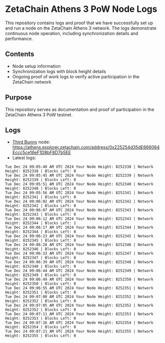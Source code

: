 # ZetaChain Athens 3 PoW Node Logs
This repository contains logs and proof that we have successfully set up and run a node on the ZetaChain Athens 3 network. The logs demonstrate continuous node operation, including synchronization details and performance.

## Contents
- Node setup information
- Synchronization logs with block height details
- Ongoing proof of work logs to verify active participation in the ZetaChain network

## Purpose
This repository serves as documentation and proof of participation in the ZetaChain Athens 3 PoW testnet.

## Logs

- [Third Bunny](https://thirdbunny.xyz/) node: https://athens.explorer.zetachain.com/address/0x225254d35dE666064Eccc5ce16eF1D8bF8D7b5EE
- Latest logs:
```
Tue Dec 24 09:05:40 AM UTC 2024 Your Node Height: 8252338 | Network Height: 8252338 | Blocks Left: 0
Tue Dec 24 09:05:45 AM UTC 2024 Your Node Height: 8252339 | Network Height: 8252339 | Blocks Left: 0
Tue Dec 24 09:05:51 AM UTC 2024 Your Node Height: 8252340 | Network Height: 8252340 | Blocks Left: 0
Tue Dec 24 09:05:56 AM UTC 2024 Your Node Height: 8252341 | Network Height: 8252341 | Blocks Left: 0
Tue Dec 24 09:06:02 AM UTC 2024 Your Node Height: 8252342 | Network Height: 8252342 | Blocks Left: 0
Tue Dec 24 09:06:07 AM UTC 2024 Your Node Height: 8252343 | Network Height: 8252343 | Blocks Left: 0
Tue Dec 24 09:06:12 AM UTC 2024 Your Node Height: 8252343 | Network Height: 8252344 | Blocks Left: 1
Tue Dec 24 09:06:17 AM UTC 2024 Your Node Height: 8252344 | Network Height: 8252344 | Blocks Left: 0
Tue Dec 24 09:06:23 AM UTC 2024 Your Node Height: 8252345 | Network Height: 8252345 | Blocks Left: 0
Tue Dec 24 09:06:28 AM UTC 2024 Your Node Height: 8252346 | Network Height: 8252346 | Blocks Left: 0
Tue Dec 24 09:06:33 AM UTC 2024 Your Node Height: 8252347 | Network Height: 8252347 | Blocks Left: 0
Tue Dec 24 09:06:39 AM UTC 2024 Your Node Height: 8252348 | Network Height: 8252348 | Blocks Left: 0
Tue Dec 24 09:06:44 AM UTC 2024 Your Node Height: 8252349 | Network Height: 8252349 | Blocks Left: 0
Tue Dec 24 09:06:49 AM UTC 2024 Your Node Height: 8252350 | Network Height: 8252350 | Blocks Left: 0
Tue Dec 24 09:06:55 AM UTC 2024 Your Node Height: 8252351 | Network Height: 8252351 | Blocks Left: 0
Tue Dec 24 09:07:00 AM UTC 2024 Your Node Height: 8252352 | Network Height: 8252352 | Blocks Left: 0
Tue Dec 24 09:07:05 AM UTC 2024 Your Node Height: 8252352 | Network Height: 8252352 | Blocks Left: 0
Tue Dec 24 09:07:11 AM UTC 2024 Your Node Height: 8252353 | Network Height: 8252353 | Blocks Left: 0
Tue Dec 24 09:07:16 AM UTC 2024 Your Node Height: 8252354 | Network Height: 8252354 | Blocks Left: 0
Tue Dec 24 09:07:21 AM UTC 2024 Your Node Height: 8252355 | Network Height: 8252355 | Blocks Left: 0
```
